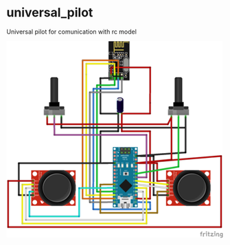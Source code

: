 # universal_pilot
Universal pilot for comunication with rc model


![Project breadboard](universal_pilot.png)
